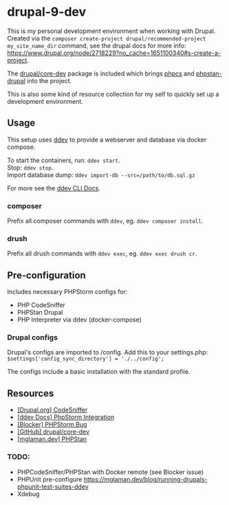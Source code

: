 # drupal-9-dev

This is my personal development environment when working with Drupal. Created via the
`composer create-project drupal/recommended-project my_site_name_dir` command, see the drupal docs
for more info: https://www.drupal.org/node/2718229?no_cache=1651100340#s-create-a-project.

The [drupal/core-dev](https://packagist.org/packages/drupal/core-dev) package is included which
brings [phpcs](https://github.com/squizlabs/PHP_CodeSniffer) and
[phpstan-drupal](https://github.com/mglaman/phpstan-drupal) into the project.

This is also some kind of resource collection for my self to quickly set up a development environment.

## Usage

This setup uses [ddev](https://ddev.readthedocs.io/en/stable/) to provide a webserver and database via docker compose.

To start the containers, run: `ddev start`. <br/>
Stop: `ddev stop`. <br/>
Import database dump: `ddev import-db --src=/path/to/db.sql.gz`

For more see the [ddev CLI Docs](https://ddev.readthedocs.io/en/stable/users/cli-usage/).

### composer

Prefix all composer commands with `ddev`, eg. `ddev composer install`.

### drush

Prefix all drush commands with `ddev exec`, eg. `ddev exec drush cr`.

## Pre-configuration

Includes necessary PHPStorm configs for:

* PHP CodeSniffer
* PHPStan Drupal
* PHP Interpreter via ddev (docker-compose)

### Drupal configs

Drupal's configs are imported to /config. Add this to your settings.php: <br/>
`$settings['config_sync_directory'] = './../config';`

The configs include a basic installation with the standard profile.

## Resources

* [[Drupal.org] CodeSniffer](https://www.drupal.org/docs/contributed-modules/code-review-module/installing-coder-sniffer)
* [[ddev Docs] PhpStorm Integration](https://ddev.readthedocs.io/en/stable/users/topics/phpstorm/)
* [[Blocker] PHPStorm Bug](https://youtrack.jetbrains.com/issue/WI-62463)
* [[GitHub] drupal/core-dev](https://github.com/drupal/core-dev)
* [[mglaman.dev] PHPStan](https://mglaman.dev/blog/tighten-your-drupal-code-using-phpstan)

### TODO:

* PHPCodeSniffer/PHPStan with Docker remote (see Blocker issue)
* PHPUnit pre-configure https://mglaman.dev/blog/running-drupals-phpunit-test-suites-ddev
* Xdebug
